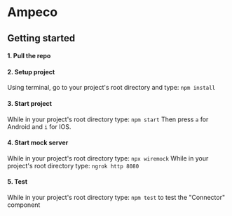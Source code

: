 
# Ampeco

## Getting started

#### 1. Pull the repo

#### 2. Setup project

Using terminal, go to your project's root directory and type: ``` npm install ```

#### 3. Start project

While in your project's root directory type: ``` npm start ```
Then press ```a``` for Android and ```i``` for IOS.

#### 4. Start mock server

While in your project's root directory type: ``` npx wiremock ```
While in your project's root directory type: ``` ngrok http 8080 ```

#### 5. Test
While in your project's root directory type: ``` npm test ``` to test the "Connector" component
